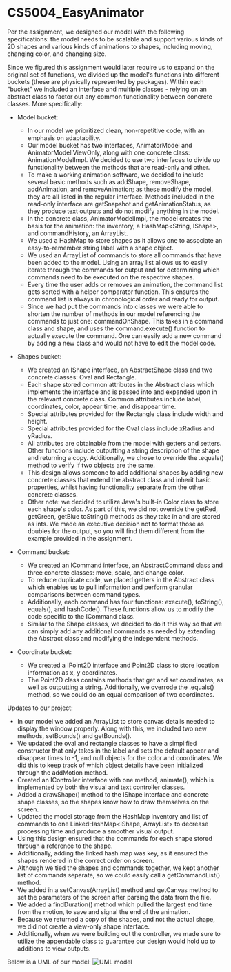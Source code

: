 # CS5004_EasyAnimator

Per the assignment, we designed our model with the following specifications: the model needs 
to be scalable and support various kinds of 2D shapes and various kinds of animations to shapes, 
including moving, changing color, and changing size.

Since we figured this assignment would later require us to expand on the original set of functions,
we divided up the model's functions into different buckets (these are physically represented by 
packages). Within each "bucket" we included an interface and multiple classes - relying on an
abstract class to factor out any common functionality between concrete classes. More specifically:

- Model bucket:
    - In our model we prioritized clean, non-repetitive code, with an emphasis on adaptability. 
    - Our model bucket has two interfaces, AnimatorModel and AnimatorModelIViewOnly, along with one
    concrete class: AnimationModelImpl. We decided to use two interfaces to divide up 
    functionality between the methods that are read-only and other. 
    - To make a working animation software, we decided to include several basic methods such as 
    addShape, removeShape, addAnimation, and removeAnimation; as these modify the model, they are 
    all listed in the regular interface. Methods included in the read-only interface are getSnapshot 
    and getAnimationStatus, as they produce text outputs and do not modify anything in the model.
    - In the concrete class, AnimatorModelImpl, the model creates the basis for the animation: the
    inventory, a HashMap<String, IShape>, and commandHistory, an ArrayList<ICommand>.
    - We used a HashMap to store shapes as it allows one to associate an easy-to-remember string 
    label with a shape object.
    - We used an ArrayList of commands to store all commands that have been added to the model.
    Using an array list allows us to easily iterate through the commands for output and for
    determining which commands need to be executed on the respective shapes.
    - Every time the user adds or removes an animation, the command list gets sorted with a helper 
    comparator function. This ensures the command list is always in chronological order and ready 
    for output. 
    - Since we had put the commands into classes we were able to shorten the number of methods 
    in our model referencing the commands to just one: commandOnShape. This takes in a command 
    class and shape, and uses the command.execute() function to actually execute the command.
    One can easily add a new command by adding a new class and would not have to edit the
    model code.

- Shapes bucket:
    - We created an IShape interface, an AbstractShape class and two concrete classes: Oval and 
    Rectangle. 
    - Each shape stored common attributes in the Abstract class which implements the interface and 
    is passed into and expanded upon in the relevant concrete class. Common attributes include
    label, coordinates, color, appear time, and disappear time. 
    - Special attributes provided for the Rectangle class include width and height. 
    - Special attributes provided for the Oval class include xRadius and yRadius. 
    - All attributes are obtainable from the model with getters and setters. Other functions
    include outputting a string description of the shape and returning a copy. Additionally,
     we chose to override the .equals() method to verify if two objects are the same. 
    - This design allows someone to add additional shapes by adding new concrete classes that 
    extend the abstract class and inherit basic properties, whilst having functionality separate
    from the other concrete classes.
    - Other note: we decided to utilize Java's built-in Color class to store each shape's color. As
    part of this, we did not override the getRed, getGreen, getBlue toString() methods as they take
    in and are stored as ints. We made an executive decision not to format those as doubles for the
    output, so you will find them different from the example provided in the assignment.
    
 - Command bucket:
    - We created an ICommand interface, an AbstractCommand class and three concrete classes: move, 
    scale, and change color.
    - To reduce duplicate code, we placed getters in the Abstract class which enables us to pull 
    information and perform granular comparisons between command types. 
    - Additionally, each command has four functions: execute(), toString(), equals(), and 
    hashCode(). These functions allow us to modify the code specific to the ICommand class.
    - Similar to the Shape classes, we decided to do it this way so that we can simply add any
    additional commands as needed by extending the Abstract class and modifying the independent 
    methods.
    
 - Coordinate bucket: 
    - We created a IPoint2D interface and Point2D class to store location information as x, y 
    coordinates.
    - The Point2D class contains methods that get and set coordinates, as well as outputting a
    string. Additionally, we overrode the .equals() method, so we could do an equal comparison of 
    two coordinates.
    
Updates to our project:
  - In our model we added an ArrayList<Integer> to store canvas details needed to display the 
  window properly. Along with this, we included two new methods, setBounds() and getBounds().
  - We updated the oval and rectangle classes to have a simplified constructor that only takes in 
  the label and sets the default appear and disappear times to -1, and null objects for the color 
  and coordinates. We did this to keep track of which object details have been initialized through 
  the addMotion method.
  - Created an IController interface with one method, animate(), which is implemented by both the
  visual and text controller classes.
  - Added a drawShape() method to the IShape interface and concrete shape classes, so the shapes 
  know how to draw themselves on the screen.
  - Updated the model storage from the HashMap<IShape> inventory and list of commands to one 
  LinkedHashMap<IShape, ArrayList<ICommand>> to decrease processing time and produce a smoother
   visual output. 
   - Using this design ensured that the commands for each shape stored through a reference 
   to the shape.
   - Additionally, adding the linked hash map was key, as it ensured the shapes rendered in 
   the correct order on screen.
 - Although we tied the shapes and commands together, we kept another list of commands separate,
 so we could easily call a getCommandList() method.
 - We added in a setCanvas(ArrayList<Integer>) method and getCanvas method to set the parameters of
 the screen after parsing the data from the file.
 - We added a findDuration() method which pulled the largest end time from the motion, to save and
 signal the end of the animation.
 - Because we returned a copy of the shapes, and not the actual shape, we did not create a 
 view-only shape interface.
 - Additionally, when we were building out the controller, we made sure to utilize the appendable 
 class to guarantee our design would hold up to additions to view outputs. 
 
  


Below is a UML of our model:
![UML model](https://github.ccs.neu.edu/tolliverdanielle/CS5004_EasyAnimator/blob/master/A9%20UML.png)